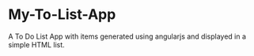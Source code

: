 # My-To-List-App
A To Do List App with items generated using angularjs and displayed in a simple HTML list.
